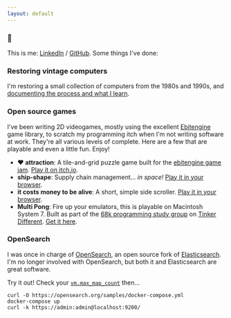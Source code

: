 ```yaml
---
layout: default
---
```


### :wave: 
This is me: [LinkedIn](https://www.linkedin.com/in/jules-graybill/) / [GitHub](https://github.com/jcgraybill).  Some things I've done:

### Restoring vintage computers
I'm restoring a small collection of computers from the 1980s and 1990s, and [documenting the process and what I learn](/vintage-computers/). 

### Open source games
I've been writing 2D videogames, mostly using the excellent [Ebitengine](https://ebitengine.org/) game library, to scratch my programming itch when I'm not writing software at work. They're all various levels of complete. Here are a few that are playable and even a little fun. Enjoy!
* **❤️ attraction**: A tile-and-grid puzzle game built for the [ebitengine game jam](https://itch.io/jam/ebiten-game-jam). [Play it on itch.io](https://ivlivs.itch.io/attraction).
* **ship-shape**:  Supply chain management... *in space!* [Play it in your browser](/ship-shape/).
* **it costs money to be alive**: A short, simple side scroller. [Play it in your browser](/it-costs-money/).
* **Multi Pong**: Fire up your emulators, this is playable on Macintosh System 7. Built as part of the [68k programming study group](https://tinkerdifferent.com/threads/idea-macintosh-68k-programming-study-group.1681/) on [Tinker Different](https://tinkerdifferent.com/). [Get it here](https://github.com/jcgraybill/multipong/releases).

### OpenSearch
I was once in charge of [OpenSearch](https://opensearch.org/), an open source fork of [Elasticsearch](https://www.elastic.co/elasticsearch/). I'm no longer involved with OpenSearch, but both it and Elasticsearch are great software.

Try it out! Check your [`vm.max_map_count`](https://opensearch.org/docs/latest/opensearch/install/important-settings/) then...

    curl -O https://opensearch.org/samples/docker-compose.yml
    docker-compose up
    curl -k https://admin:admin@localhost:9200/